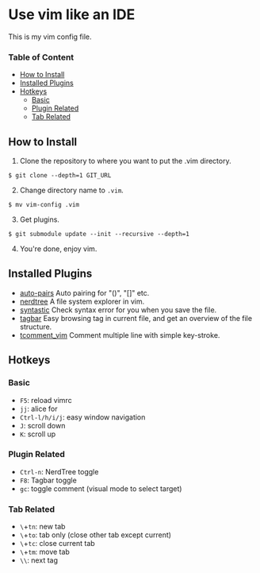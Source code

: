 Use vim like an IDE
===
This is my vim config file.

### Table of Content
- [How to Install](#how-to-install)
- [Installed Plugins](#installed-plugins)
- [Hotkeys](#hotkeys)
    - [Basic](#basic)
    - [Plugin Related](#plugin-related)
    - [Tab Related](#tab-related)
    
## How to Install
1. Clone the repository to where you want to put the .vim directory.
```
$ git clone --depth=1 GIT_URL
```
2. Change directory name to `.vim`.
```
$ mv vim-config .vim
```
3. Get plugins.
```
$ git submodule update --init --recursive --depth=1
```
4. You're done, enjoy vim.

## Installed Plugins
- [auto-pairs](https://github.com/jiangmiao/auto-pairs)
Auto pairing for "()", "[]" etc.
- [nerdtree](https://github.com/scrooloose/nerdtree)
A file system explorer in vim.
- [syntastic](https://github.com/vim-syntastic/syntastic)
Check syntax error for you when you save the file. 
- [tagbar](https://github.com/majutsushi/tagbar)
Easy browsing tag in current file, and get an overview of
the file structure.
- [tcomment_vim](https://github.com/tomtom/tcomment_vim)
Comment multiple line with simple key-stroke.

## Hotkeys
### Basic
- `F5`: reload vimrc
- `jj`: alice for <esc>
- `Ctrl-l/h/i/j`: easy window navigation
- `J`: scroll down
- `K`: scroll up

### Plugin Related
- `Ctrl-n`: NerdTree toggle
- `F8`: Tagbar toggle
- `gc`: toggle comment (visual mode to select target)

### Tab Related
- `\`+`tn`: new tab
- `\`+`to`: tab only (close other tab except current)
- `\`+`tc`: close current tab
- `\`+`tm`: move tab
- `\\`: next tag 
